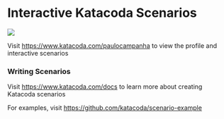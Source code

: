 # Interactive Katacoda Scenarios

[![](http://shields.katacoda.com/katacoda/paulocampanha/count.svg)](https://www.katacoda.com/paulocampanha "Get your profile on Katacoda.com")

Visit https://www.katacoda.com/paulocampanha to view the profile and interactive scenarios

### Writing Scenarios
Visit https://www.katacoda.com/docs to learn more about creating Katacoda scenarios

For examples, visit https://github.com/katacoda/scenario-example

